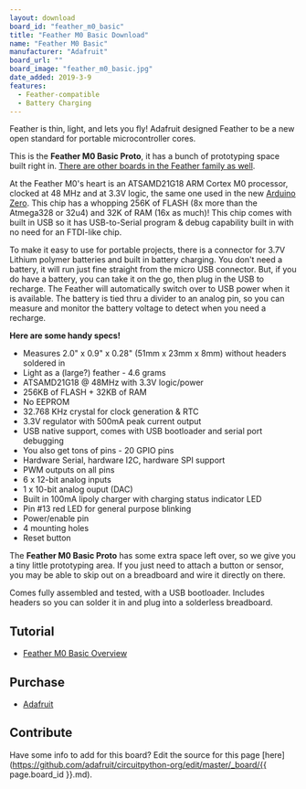 ```yaml
---
layout: download
board_id: "feather_m0_basic"
title: "Feather M0 Basic Download"
name: "Feather M0 Basic"
manufacturer: "Adafruit"
board_url: ""
board_image: "feather_m0_basic.jpg"
date_added: 2019-3-9
features:
  - Feather-compatible
  - Battery Charging
---
```

Feather is thin, light, and lets you fly! Adafruit designed Feather to be a new open standard for portable microcontroller cores.

This is the **Feather M0 Basic Proto**, it has a bunch of prototyping space built right in. [There are other boards in the Feather family as well](https://www.adafruit.com/feather).

At the Feather M0's heart is an ATSAMD21G18 ARM Cortex M0 processor, clocked at 48 MHz and at 3.3V logic, the same one used in the new [Arduino Zero](https://www.adafruit.com/products/2843). This chip has a whopping 256K of FLASH (8x more than the Atmega328 or 32u4) and 32K of RAM (16x as much)! This chip comes with built in USB so it has USB-to-Serial program & debug capability built in with no need for an FTDI-like chip.

To make it easy to use for portable projects, there is a connector for 3.7V Lithium polymer batteries and built in battery charging. You don't need a battery, it will run just fine straight from the micro USB connector. But, if you do have a battery, you can take it on the go, then plug in the USB to recharge. The Feather will automatically switch over to USB power when it is available. The battery is tied thru a divider to an analog pin, so you can measure and monitor the battery voltage to detect when you need a recharge.

**Here are some handy specs!**

*   Measures 2.0" x 0.9" x 0.28" (51mm x 23mm x 8mm) without headers soldered in
*   Light as a (large?) feather - 4.6 grams
*   ATSAMD21G18 @ 48MHz with 3.3V logic/power
*   256KB of FLASH + 32KB of RAM
*   No EEPROM
*   32.768 KHz crystal for clock generation & RTC
*   3.3V regulator with 500mA peak current output
*   USB native support, comes with USB bootloader and serial port debugging
*   You also get tons of pins - 20 GPIO pins
*   Hardware Serial, hardware I2C, hardware SPI support
*   PWM outputs on all pins
*   6 x 12-bit analog inputs
*   1 x 10-bit analog ouput (DAC)
*   Built in 100mA lipoly charger with charging status indicator LED
*   Pin #13 red LED for general purpose blinking
*   Power/enable pin
*   4 mounting holes
*   Reset button

The **Feather M0 Basic Proto** has some extra space left over, so we give you a tiny little prototyping area. If you just need to attach a button or sensor, you may be able to skip out on a breadboard and wire it directly on there.

Comes fully assembled and tested, with a USB bootloader. Includes headers so you can solder it in and plug into a solderless breadboard.

## Tutorial

- [Feather M0 Basic Overview](https://learn.adafruit.com/adafruit-feather-m0-basic-proto)

## Purchase

* [Adafruit](https://www.adafruit.com/product/2772)

## Contribute

Have some info to add for this board? Edit the source for this page [here](https://github.com/adafruit/circuitpython-org/edit/master/_board/{{ page.board_id }}.md).
